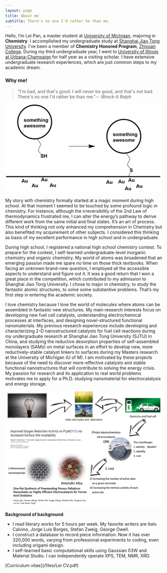 ```yaml
---
layout: page
title: About me
subtitle: There's no one I'd rather be than me.
---
```


Hello, I’m Lei Pan, a master student at [University of Michigan](https://umich.edu/), majoring in **Chemistry**. I accomplished my undergraduate study at [Shanghai Jiao Tong University](http://en.sjtu.edu.cn/). I've been a member of **Chemistry Honored Program**, [Zhiyuan College](http://zhiyuan.sjtu.edu.cn/goto/en). During my third undergraduate year, I went to [University of Illinois at Urbana-Champaign](http://illinois.edu/) for half year as a visiting scholar. I have extensive undergraduate research experiences, which are just common steps to my academic dream.


### Why me!
> "I'm bad, and that's good. I will never be good, and that's not bad. There's no one I'd rather be than me."-- *Wreck-It Ralph*

<img src="https://github.com/PlanetPolly/PlanetPolly.github.io/blob/master/img/sam.png?raw=true" width="500px">

My story with chemistry formally started at a magic moment during high school. At that moment I seemed to be touched by some profound logic in chemistry. For instance, although the irreversibility of the 2nd Law of thermodynamics frustrated me, I can alter the energy’s pathway to derive different work from the same initial and final states. It’s an art of process. This kind of thinking not only enhanced my comprehension in Chemistry but also benefited my acquirement of other subjects. I considered this thinking as basis of my excellent performance in high school and in undergraduate. 

During high school, I registered a national high school chemistry contest. To prepare for the contest, I self-learned undergraduate-level inorganic chemistry and organic chemistry. My world of atoms was broadened that an emerging passion made me spare no time on those thick textbooks. When facing an unknown brand-new question, I employed all the accessible aspects to understand and figure out it. It was a good return that I won a great place in the competition, which contributed to my admission to Shanghai Jiao Tong University. I chose to major in chemistry, to study the fantastic atomic structures, to solve some substantive problems. That’s my first step in entering the academic society. 

I love chemistry because I love the world of molecules where atoms can be assembled in fantastic new structures. My main research interests focus on developing new fuel cell catalysts, understanding electrochemical processes at interfaces, and designing novel-structured functional nanomaterials. My previous research experiences include developing and characterizing 2-D nanostructured catalysts for fuel cell reactions during my undergraduate research at Shanghai Jiao Tong University (SJTU) in China, and studying the reductive desorption properties of self-assembled monolayers (SAMs) on metal surfaces in an effort to develop new, more reductively-stable catalyst linkers to surfaces during my Masters research at the University of Michigan (U of M). I am motivated by these projects because of the need to discover more-effective catalysts and stable functional nanostructures that will contribute to solving the energy crisis. My passion for research and its application to real world problems motivates me to apply for a Ph.D. studying nanomaterial for electrocatalysis and energy storage.

![](img/12.png)

**Background of background**:<br>
* I read literary works for 5 hours per week. My favorite writers are Italo Calvino, Jorge Luis Borges, Stefan Zweig, George Owell.
* I construct a database to record piece information. Now it has over 320,000 words, varying from professional experiments to coding, even including origami design. 
* I self-learned basic computational skills using Gaussian 03W and Material Studio. I can independently operate XPS, TEM, NMR, XRD. 

[Curriculum vitae](/files/Lei CV.pdf)















